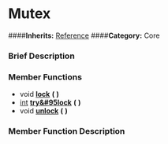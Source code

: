 #  Mutex  
####**Inherits:** [Reference](class_reference)
####**Category:** Core

###  Brief Description  


###  Member Functions 
  * void  **[lock](#lock)**  **(** **)**
  * [int](class_int)  **[try&#95lock](#try_lock)**  **(** **)**
  * void  **[unlock](#unlock)**  **(** **)**

###  Member Function Description  
